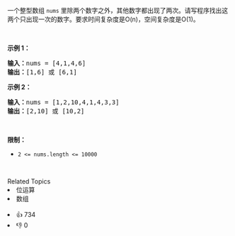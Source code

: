 <p>一个整型数组 <code>nums</code> 里除两个数字之外，其他数字都出现了两次。请写程序找出这两个只出现一次的数字。要求时间复杂度是O(n)，空间复杂度是O(1)。</p>

<p>&nbsp;</p>

<p><strong>示例 1：</strong></p>

<pre><strong>输入：</strong>nums = [4,1,4,6]
<strong>输出：</strong>[1,6] 或 [6,1]
</pre>

<p><strong>示例 2：</strong></p>

<pre><strong>输入：</strong>nums = [1,2,10,4,1,4,3,3]
<strong>输出：</strong>[2,10] 或 [10,2]</pre>

<p>&nbsp;</p>

<p><strong>限制：</strong></p>

<ul> 
 <li><code>2 &lt;= nums.length &lt;= 10000</code></li> 
</ul>

<p>&nbsp;</p>

<div><div>Related Topics</div><div><li>位运算</li><li>数组</li></div></div><br><div><li>👍 734</li><li>👎 0</li></div>